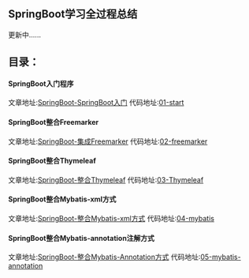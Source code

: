 ## SpringBoot学习全过程总结
更新中......
## 目录：
#### SpringBoot入门程序
文章地址:[SpringBoot-SpringBoot入门](http://www.yinpengfei.com/toArticle/153844541371132.html "SpringBoot-SpringBoot入门")
 代码地址:[01-start](https://github.com/perfree/SpringBoot-learning-Perfree/tree/master/01-start "01-start")
#### SpringBoot整合Freemarker
文章地址:[SpringBoot-集成Freemarker](http://www.yinpengfei.com/toArticle/153847813615011.html "SpringBoot-集成Freemarker")
 代码地址:[02-freemarker](https://github.com/perfree/SpringBoot-learning-Perfree/tree/master/02-freemarker "02-freemarker")
#### SpringBoot整合Thymeleaf
文章地址:[SpringBoot-整合Thymeleaf](http://www.yinpengfei.com/toArticle/153846330032852.html "SpringBoot-整合Thymeleaf")
 代码地址:[03-Thymeleaf](https://github.com/perfree/SpringBoot-learning-Perfree/tree/master/03-thymeleaf "03-Thymeleaf")
#### SpringBoot整合Mybatis-xml方式
文章地址:[SpringBoot-整合Mybatis-xml方式](http://www.yinpengfei.com/toArticle/153852650720185.html "SpringBoot-整合Mybatis-xml方式")
 代码地址:[04-mybatis](https://github.com/perfree/SpringBoot-learning-Perfree/tree/master/04-mybatis "04-mybatis")
#### SpringBoot整合Mybatis-annotation注解方式
文章地址:[SpringBoot-整合Mybatis-Annotation方式](http://www.yinpengfei.com/toArticle/153852895313085.html "SpringBoot-整合Mybatis-Annotation方式")
 代码地址:[05-mybatis-annotation](https://github.com/perfree/SpringBoot-learning-Perfree/tree/master/05-mybatis-annotation "05-mybatis-annotation")
